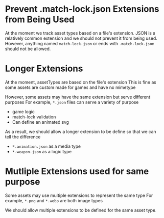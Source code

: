 
# Prevent .match-lock.json Extensions from Being Used
At the moment we track asset types based on a file's extension.
JSON is a relatively common extension and we should not prevent it from being used.
However, anything named `match-lock.json` or ends with `.match-lock.json` should not be allowed.


# Longer Extensions
At the moment, assetTypes are based on the file's extension
This is fine as some assets are custom made for games and have no mimetype

However, some assets may have the same extension but serve different purposes
For example, `*.json` files can serve a variety of purpose
- game logic
- match-lock validation
- Can define an animated svg

As a result, we should allow a longer extension to be define so that we can tell the difference
- `*.animation.json` as a media type
- `*.weapon.json` as a logic type


# Mutliple Extensions used for same purpose
Some assets may use multiple extensions to represent the same type
For example, `*.png` and `*.webp` are both image types

We should allow multiple extensions to be defined for the same asset type.
